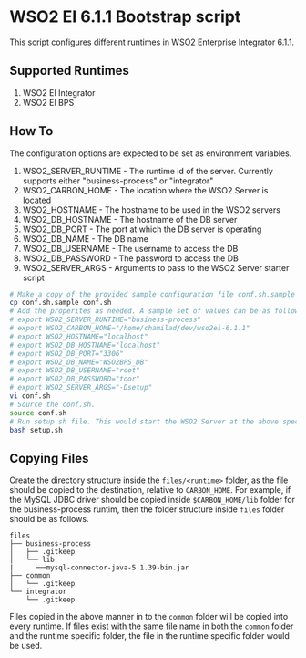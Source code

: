 # WSO2 EI 6.1.1 Bootstrap script

This script configures different runtimes in WSO2 Enterprise Integrator 6.1.1.

## Supported Runtimes
1. WSO2 EI Integrator
2. WSO2 EI BPS

## How To
The configuration options are expected to be set as environment variables.

1. WSO2_SERVER_RUNTIME - The runtime id of the server. Currently supports either "business-process" or "integrator"
2. WSO2_CARBON_HOME - The location where the WSO2 Server is located
3. WSO2_HOSTNAME - The hostname to be used in the WSO2 servers
4. WSO2_DB_HOSTNAME - The hostname of the DB server
5. WSO2_DB_PORT - The port at which the DB server is operating
6. WSO2_DB_NAME - The DB name
7. WSO2_DB_USERNAME - The username to access the DB
8. WSO2_DB_PASSWORD - The password to access the DB
9. WSO2_SERVER_ARGS - Arguments to pass to the WSO2 Server starter script


```bash
# Make a copy of the provided sample configuration file conf.sh.sample as conf.sh. 
cp conf.sh.sample conf.sh
# Add the properites as needed. A sample set of values can be as follows.
# export WSO2_SERVER_RUNTIME="business-process"
# export WSO2_CARBON_HOME="/home/chamilad/dev/wso2ei-6.1.1"
# export WSO2_HOSTNAME="localhost"
# export WSO2_DB_HOSTNAME="localhost"
# export WSO2_DB_PORT="3306"
# export WSO2_DB_NAME="WSO2BPS_DB"
# export WSO2_DB_USERNAME="root"
# export WSO2_DB_PASSWORD="toor"
# export WSO2_SERVER_ARGS="-Dsetup"
vi conf.sh
# Source the conf.sh.
source conf.sh
# Run setup.sh file. This would start the WSO2 Server at the above specified location.
bash setup.sh
```

## Copying Files
Create the directory structure inside the `files/<runtime>` folder, as the file should be copied to the destination, relative to `CARBON_HOME`. For example, if the MySQL JDBC driver should be copied inside `$CARBON_HOME/lib` folder for the business-process runtim, then the folder structure inside `files` folder should be as follows.

```
files
├── business-process
│   ├── .gitkeep
│   └── lib
|     └──mysql-connector-java-5.1.39-bin.jar
├── common
│   └── .gitkeep
└── integrator
    └── .gitkeep
```

Files copied in the above manner in to the `common` folder will be copied into every runtime. If files exist with the same file name in both the `common` folder and the runtime specific folder, the file in the runtime specific folder would be used.
